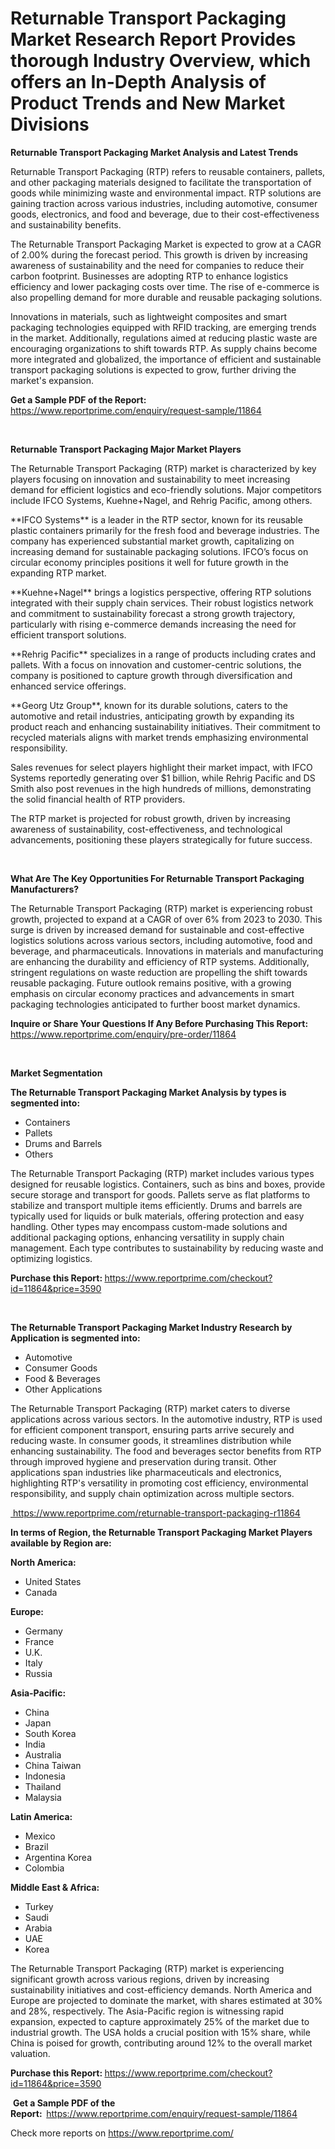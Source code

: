 <p><h1>Returnable Transport Packaging Market Research Report Provides thorough Industry Overview, which offers an In-Depth Analysis of Product Trends and New Market Divisions</h1></p><p><strong>Returnable Transport Packaging Market Analysis and Latest Trends</strong></p>
<p><p>Returnable Transport Packaging (RTP) refers to reusable containers, pallets, and other packaging materials designed to facilitate the transportation of goods while minimizing waste and environmental impact. RTP solutions are gaining traction across various industries, including automotive, consumer goods, electronics, and food and beverage, due to their cost-effectiveness and sustainability benefits.</p><p>The Returnable Transport Packaging Market is expected to grow at a CAGR of 2.00% during the forecast period. This growth is driven by increasing awareness of sustainability and the need for companies to reduce their carbon footprint. Businesses are adopting RTP to enhance logistics efficiency and lower packaging costs over time. The rise of e-commerce is also propelling demand for more durable and reusable packaging solutions.</p><p>Innovations in materials, such as lightweight composites and smart packaging technologies equipped with RFID tracking, are emerging trends in the market. Additionally, regulations aimed at reducing plastic waste are encouraging organizations to shift towards RTP. As supply chains become more integrated and globalized, the importance of efficient and sustainable transport packaging solutions is expected to grow, further driving the market's expansion.</p></p>
<p><strong>Get a Sample PDF of the Report:&nbsp;</strong> <a href="https://www.reportprime.com/enquiry/request-sample/11864?utm_campaign=2957&utm_medium=2&utm_source=Github&utm_content=ia&utm_term=17032025&utm_id=returnable-transport-packaging">https://www.reportprime.com/enquiry/request-sample/11864</a></p>
<p>&nbsp;</p>
<p><strong>Returnable Transport Packaging Major Market Players</strong></p>
<p><p>The Returnable Transport Packaging (RTP) market is characterized by key players focusing on innovation and sustainability to meet increasing demand for efficient logistics and eco-friendly solutions. Major competitors include IFCO Systems, Kuehne+Nagel, and Rehrig Pacific, among others.</p><p>**IFCO Systems** is a leader in the RTP sector, known for its reusable plastic containers primarily for the fresh food and beverage industries. The company has experienced substantial market growth, capitalizing on increasing demand for sustainable packaging solutions. IFCO’s focus on circular economy principles positions it well for future growth in the expanding RTP market.</p><p>**Kuehne+Nagel** brings a logistics perspective, offering RTP solutions integrated with their supply chain services. Their robust logistics network and commitment to sustainability forecast a strong growth trajectory, particularly with rising e-commerce demands increasing the need for efficient transport solutions.</p><p>**Rehrig Pacific** specializes in a range of products including crates and pallets. With a focus on innovation and customer-centric solutions, the company is positioned to capture growth through diversification and enhanced service offerings. </p><p>**Georg Utz Group**, known for its durable solutions, caters to the automotive and retail industries, anticipating growth by expanding its product reach and enhancing sustainability initiatives. Their commitment to recycled materials aligns with market trends emphasizing environmental responsibility.</p><p>Sales revenues for select players highlight their market impact, with IFCO Systems reportedly generating over $1 billion, while Rehrig Pacific and DS Smith also post revenues in the high hundreds of millions, demonstrating the solid financial health of RTP providers.</p><p>The RTP market is projected for robust growth, driven by increasing awareness of sustainability, cost-effectiveness, and technological advancements, positioning these players strategically for future success.</p></p>
<p>&nbsp;</p>
<p><strong>What Are The Key Opportunities For Returnable Transport Packaging Manufacturers?</strong></p>
<p><p>The Returnable Transport Packaging (RTP) market is experiencing robust growth, projected to expand at a CAGR of over 6% from 2023 to 2030. This surge is driven by increased demand for sustainable and cost-effective logistics solutions across various sectors, including automotive, food and beverage, and pharmaceuticals. Innovations in materials and manufacturing are enhancing the durability and efficiency of RTP systems. Additionally, stringent regulations on waste reduction are propelling the shift towards reusable packaging. Future outlook remains positive, with a growing emphasis on circular economy practices and advancements in smart packaging technologies anticipated to further boost market dynamics.</p></p>
<p><strong>Inquire or Share Your Questions If Any Before Purchasing This Report:</strong> <a href="https://www.reportprime.com/enquiry/pre-order/11864?utm_campaign=2957&utm_medium=2&utm_source=Github&utm_content=ia&utm_term=17032025&utm_id=returnable-transport-packaging">https://www.reportprime.com/enquiry/pre-order/11864</a></p>
<p>&nbsp;</p>
<p><strong>Market Segmentation</strong></p>
<p><strong>The Returnable Transport Packaging Market Analysis by types is segmented into:</strong></p>
<p><ul><li>Containers</li><li>Pallets</li><li>Drums and Barrels</li><li>Others</li></ul></p>
<p><p>The Returnable Transport Packaging (RTP) market includes various types designed for reusable logistics. Containers, such as bins and boxes, provide secure storage and transport for goods. Pallets serve as flat platforms to stabilize and transport multiple items efficiently. Drums and barrels are typically used for liquids or bulk materials, offering protection and easy handling. Other types may encompass custom-made solutions and additional packaging options, enhancing versatility in supply chain management. Each type contributes to sustainability by reducing waste and optimizing logistics.</p></p>
<p><strong>Purchase this Report:&nbsp;</strong><a href="https://www.reportprime.com/checkout?id=11864&price=3590&utm_campaign=2957&utm_medium=2&utm_source=Github&utm_content=ia&utm_term=17032025&utm_id=returnable-transport-packaging">https://www.reportprime.com/checkout?id=11864&price=3590</a></p>
<p>&nbsp;</p>
<p><strong>The Returnable Transport Packaging Market Industry Research by Application is segmented into:</strong></p>
<p><ul><li>Automotive</li><li>Consumer Goods</li><li>Food & Beverages</li><li>Other Applications</li></ul></p>
<p><p>The Returnable Transport Packaging (RTP) market caters to diverse applications across various sectors. In the automotive industry, RTP is used for efficient component transport, ensuring parts arrive securely and reducing waste. In consumer goods, it streamlines distribution while enhancing sustainability. The food and beverages sector benefits from RTP through improved hygiene and preservation during transit. Other applications span industries like pharmaceuticals and electronics, highlighting RTP's versatility in promoting cost efficiency, environmental responsibility, and supply chain optimization across multiple sectors.</p></p>
<p><a href="https://www.reportprime.com/returnable-transport-packaging-r11864?utm_campaign=2957&utm_medium=2&utm_source=Github&utm_content=ia&utm_term=17032025&utm_id=returnable-transport-packaging">&nbsp;https://www.reportprime.com/returnable-transport-packaging-r11864</a></p>
<p><strong>In terms of Region, the Returnable Transport Packaging Market Players available by Region are:</strong></p>
<p>
    <p> <strong> North America: </strong>
        <ul>
            <li>United States</li>
            <li>Canada</li>
        </ul>
        </p> 
    <p> <strong> Europe: </strong>
        <ul>
            <li>Germany</li>
            <li>France</li>
            <li>U.K.</li>
            <li>Italy</li>
            <li>Russia</li>
        </ul>
        </p> 
    <p> <strong> Asia-Pacific: </strong>
        <ul>
            <li>China</li>
            <li>Japan</li>
            <li>South Korea</li>
            <li>India</li>
            <li>Australia</li>
            <li>China Taiwan</li>
            <li>Indonesia</li>
            <li>Thailand</li>
            <li>Malaysia</li>
        </ul>
        </p> 
    <p> <strong> Latin America: </strong>
        <ul>
            <li>Mexico</li>
            <li>Brazil</li>
            <li>Argentina Korea</li>
            <li>Colombia</li>
        </ul>
        </p> 
    <p> <strong> Middle East & Africa: </strong>
        <ul>
            <li>Turkey</li>
            <li>Saudi</li>
            <li>Arabia</li>
            <li>UAE</li>
            <li>Korea</li>
        </ul>
    </p>
    </p>
<p><p>The Returnable Transport Packaging (RTP) market is experiencing significant growth across various regions, driven by increasing sustainability initiatives and cost-efficiency demands. North America and Europe are projected to dominate the market, with shares estimated at 30% and 28%, respectively. The Asia-Pacific region is witnessing rapid expansion, expected to capture approximately 25% of the market due to industrial growth. The USA holds a crucial position with 15% share, while China is poised for growth, contributing around 12% to the overall market valuation.</p></p>
<p><strong>Purchase this Report: </strong><a href="https://www.reportprime.com/checkout?id=11864&price=3590&utm_campaign=2957&utm_medium=2&utm_source=Github&utm_content=ia&utm_term=17032025&utm_id=returnable-transport-packaging">https://www.reportprime.com/checkout?id=11864&price=3590</a></p>
<p>&nbsp;<strong>Get a Sample PDF of the Report:&nbsp;&nbsp;</strong><a href="https://www.reportprime.com/enquiry/request-sample/11864?utm_campaign=2957&utm_medium=2&utm_source=Github&utm_content=ia&utm_term=17032025&utm_id=returnable-transport-packaging">https://www.reportprime.com/enquiry/request-sample/11864</a></p>
<p><strong></strong></p>
<p>Check more reports on <a href="https://www.reportprime.com/?utm_campaign=2957&utm_medium=2&utm_source=Github&utm_content=ia&utm_term=17032025&utm_id=returnable-transport-packaging">https://www.reportprime.com/</a></p>